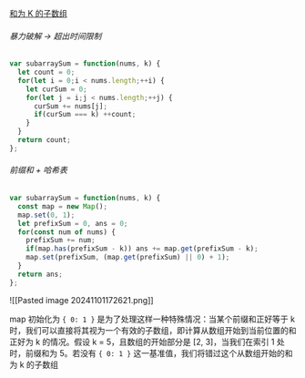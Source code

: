 [和为 K 的子数组](https://leetcode.cn/problems/subarray-sum-equals-k/?envType=study-plan-v2&envId=top-100-liked)

###### 暴力破解 -> 超出时间限制

```javascript
var subarraySum = function(nums, k) {
  let count = 0;
  for(let i = 0;i < nums.length;++i) {
    let curSum = 0;
    for(let j = i;j < nums.length;++j) {
      curSum += nums[j];
      if(curSum === k) ++count;
    }
  }
  return count;
};
```

###### 前缀和 + 哈希表

```javascript
var subarraySum = function(nums, k) {
  const map = new Map();
  map.set(0, 1);
  let prefixSum = 0, ans = 0;
  for(const num of nums) {
    prefixSum += num;
    if(map.has(prefixSum - k)) ans += map.get(prefixSum - k);
    map.set(prefixSum, (map.get(prefixSum) || 0) + 1);
  }
  return ans;
};
```

![[Pasted image 20241101172621.png]]

map 初始化为 `{ 0: 1 }` 是为了处理这样一种特殊情况：当某个前缀和正好等于 k 时，我们可以直接将其视为一个有效的子数组，即计算从数组开始到当前位置的和正好为 k 的情况。假设 k = 5，且数组的开始部分是 [2, 3]，当我们在索引 1 处时，前缀和为 5。若没有 `{ 0: 1 }` 这一基准值，我们将错过这个从数组开始的和为 k 的子数组
